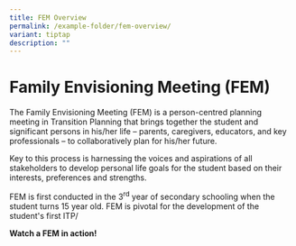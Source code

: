 ```yaml
---
title: FEM Overview
permalink: /example-folder/fem-overview/
variant: tiptap
description: ""
---
```

<h1>Family Envisioning Meeting (FEM)</h1>
<p>The Family Envisioning Meeting (FEM) is a person-centred planning meeting
in Transition Planning that brings together the student and significant
persons in his/her life – parents, caregivers, educators, and key professionals
– to collaboratively plan for his/her future.</p>
<p>Key to this process is harnessing the voices and aspirations of all stakeholders
to develop personal life goals for the student based on their interests,
preferences and strengths.</p>
<p>FEM is first conducted in the 3<sup>rd</sup> year of secondary schooling
when the student turns 15 year old. FEM is pivotal for the development
of the student's first ITP/</p>
<p><strong>Watch a FEM in action!</strong>
</p>
<p></p>
<p></p>
<p></p>
<p></p>